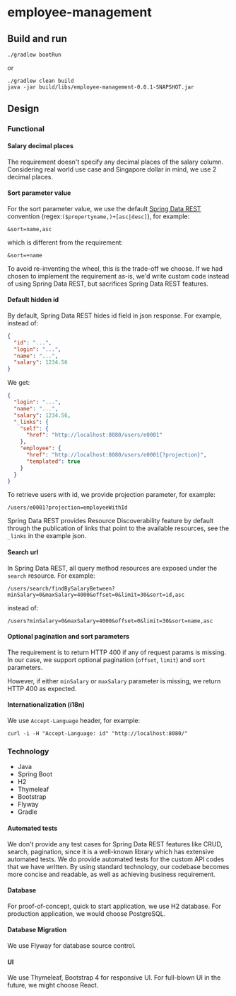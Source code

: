 # employee-management

## Build and run

```shell script
./gradlew bootRun
```
or
```shell script
./gradlew clean build
java -jar build/libs/employee-management-0.0.1-SNAPSHOT.jar
```

## Design

### Functional

#### Salary decimal places

The requirement doesn't specify any decimal places of the salary column. Considering real world use case and Singapore dollar in mind, we use 2 decimal places.

#### Sort parameter value

For the sort parameter value, we use the default [Spring Data REST](https://docs.spring.io/spring-data/rest/docs/current/reference/html/) convention (regex:`($propertyname,)+[asc|desc]`), for example:
```
&sort=name,asc
```
which is different from the requirement:
```
&sort=+name
```
To avoid re-inventing the wheel, this is the trade-off we choose. If we had chosen to implement the requirement as-is, we'd write custom code instead of using Spring Data REST, but sacrifices Spring Data REST features.

#### Default hidden id

By default, Spring Data REST hides id field in json response. For example, instead of:
```json
{
  "id": "...",
  "login": "...",
  "name": "...",
  "salary": 1234.56
}
```
We get:
```json
{
  "login": "...",
  "name": "...",
  "salary": 1234.56,
  "_links": {
    "self": {
      "href": "http://localhost:8080/users/e0001"
    },
    "employee": {
      "href": "http://localhost:8080/users/e0001{?projection}",
      "templated": true
    }
  }
}
```
To retrieve users with id, we provide projection parameter, for example:
```
/users/e0001?projection=employeeWithId
```
Spring Data REST provides Resource Discoverability feature by default through the publication of links that point to the available resources, see the `_links` in the example json.

#### Search url

In Spring Data REST, all query method resources are exposed under the `search` resource. For example:
```
/users/search/findBySalaryBetween?minSalary=0&maxSalary=4000&offset=0&limit=30&sort=id,asc
```
instead of:
```
/users?minSalary=0&maxSalary=4000&offset=0&limit=30&sort=name,asc
```

#### Optional pagination and sort parameters

The requirement is to return HTTP 400 if any of request params is missing. In our case, we support optional pagination (`offset`, `limit`) and `sort` parameters.

However, if either `minSalary` or `maxSalary` parameter is missing, we return HTTP 400 as expected.

#### Internationalization (i18n)

We use `Accept-Language` header, for example:
```shell script
curl -i -H "Accept-Language: id" "http://localhost:8080/"
```

### Technology

* Java
* Spring Boot
* H2
* Thymeleaf
* Bootstrap
* Flyway
* Gradle

#### Automated tests

We don't provide any test cases for Spring Data REST features like CRUD, search, pagination, since it is a well-known library which has extensive automated tests.
We do provide automated tests for the custom API codes that we have written.
By using standard technology, our codebase becomes more concise and readable, as well as achieving business requirement. 

#### Database

For proof-of-concept, quick to start application, we use H2 database.
For production application, we would choose PostgreSQL.

#### Database Migration

We use Flyway for database source control.

#### UI

We use Thymeleaf, Bootstrap 4 for responsive UI.
For full-blown UI in the future, we might choose React.

